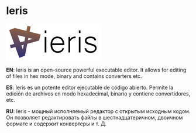 # Ieris
![Ieris](https://github.com/FR0E6HNIZCLL02SUMFWY/Ieris-Remastered/blob/master/icon/toptext.png?raw=true)

**EN**: Ieris is an open-source powerful executable editor. It allows for editing of files in hex mode, binary and contains converters etc.

**ES**: Ieris es un potente editor ejecutable de código abierto. Permite la edición de archivos en modo hexadecimal, binario y contiene convertidores, etc.

**RU**: Ieris - мощный исполняемый редактор с открытым исходным кодом. Он позволяет редактировать файлы в шестнадцатеричном, двоичном формате и содержит конвертеры и т. Д.

